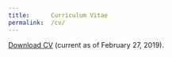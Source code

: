 ```yaml
---
title:      Curriculum Vitae
permalink:  /cv/
---
```


<a href="{{ 'assets/content/misc/AlinaAvanesyan_CV.pdf' | relative_url }}">Download CV</a> (current as of February 27, 2019).


